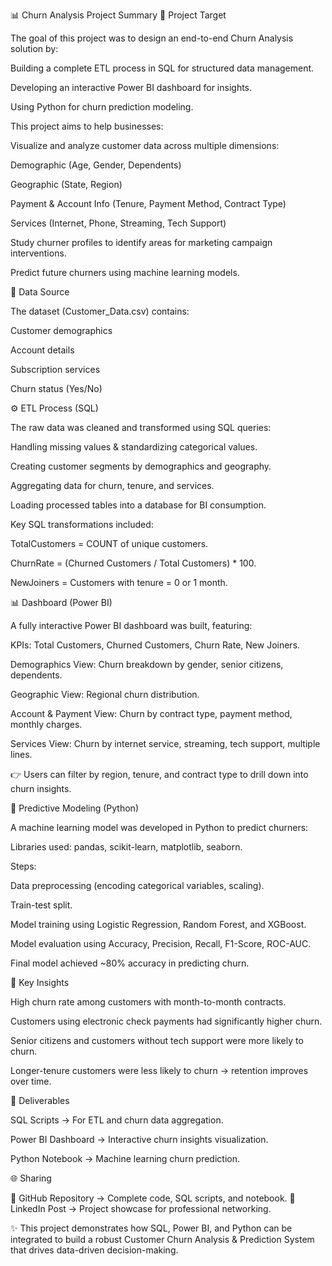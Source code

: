 📊 Churn Analysis Project Summary
🎯 Project Target

The goal of this project was to design an end-to-end Churn Analysis solution by:

Building a complete ETL process in SQL for structured data management.

Developing an interactive Power BI dashboard for insights.

Using Python for churn prediction modeling.

This project aims to help businesses:

Visualize and analyze customer data across multiple dimensions:

Demographic (Age, Gender, Dependents)

Geographic (State, Region)

Payment & Account Info (Tenure, Payment Method, Contract Type)

Services (Internet, Phone, Streaming, Tech Support)

Study churner profiles to identify areas for marketing campaign interventions.

Predict future churners using machine learning models.

📂 Data Source

The dataset (Customer_Data.csv) contains:

Customer demographics

Account details

Subscription services

Churn status (Yes/No)

⚙️ ETL Process (SQL)

The raw data was cleaned and transformed using SQL queries:

Handling missing values & standardizing categorical values.

Creating customer segments by demographics and geography.

Aggregating data for churn, tenure, and services.

Loading processed tables into a database for BI consumption.

Key SQL transformations included:

TotalCustomers = COUNT of unique customers.

ChurnRate = (Churned Customers / Total Customers) * 100.

NewJoiners = Customers with tenure = 0 or 1 month.

📊 Dashboard (Power BI)

A fully interactive Power BI dashboard was built, featuring:

KPIs: Total Customers, Churned Customers, Churn Rate, New Joiners.

Demographics View: Churn breakdown by gender, senior citizens, dependents.

Geographic View: Regional churn distribution.

Account & Payment View: Churn by contract type, payment method, monthly charges.

Services View: Churn by internet service, streaming, tech support, multiple lines.

👉 Users can filter by region, tenure, and contract type to drill down into churn insights.

🐍 Predictive Modeling (Python)

A machine learning model was developed in Python to predict churners:

Libraries used: pandas, scikit-learn, matplotlib, seaborn.

Steps:

Data preprocessing (encoding categorical variables, scaling).

Train-test split.

Model training using Logistic Regression, Random Forest, and XGBoost.

Model evaluation using Accuracy, Precision, Recall, F1-Score, ROC-AUC.

Final model achieved ~80% accuracy in predicting churn.

📌 Key Insights

High churn rate among customers with month-to-month contracts.

Customers using electronic check payments had significantly higher churn.

Senior citizens and customers without tech support were more likely to churn.

Longer-tenure customers were less likely to churn → retention improves over time.

🚀 Deliverables

SQL Scripts → For ETL and churn data aggregation.

Power BI Dashboard → Interactive churn insights visualization.

Python Notebook → Machine learning churn prediction.

🌐 Sharing

🔗 GitHub Repository → Complete code, SQL scripts, and notebook.
🔗 LinkedIn Post → Project showcase for professional networking.

✨ This project demonstrates how SQL, Power BI, and Python can be integrated to build a robust Customer Churn Analysis & Prediction System that drives data-driven decision-making.
